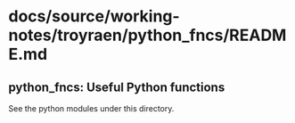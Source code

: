 # docs/source/working-notes/troyraen/python_fncs/README.md

## python_fncs: Useful Python functions

See the python modules under this directory.
